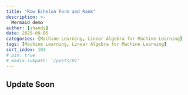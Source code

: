 ```yaml
---
title: "Row Echelon Form and Rank"
description: >-
  Mermaid demo
author: [shandy]
date: 2025-09-05
categories: [Machine Learning, Linear Algebra for Machine Learning]
tags: [Machine Learning, Linear Algebra for Machine Learning]
sort_index: 104
# pin: true
# media_subpath: '/posts/01'
---
```


## Update Soon